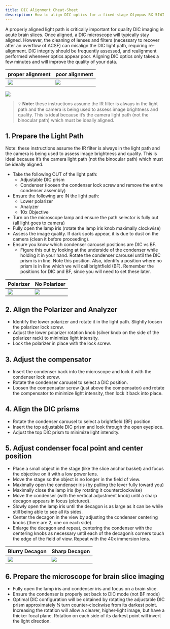 ```yaml
---
title: DIC Alignment Cheat-Sheet
description: How to align DIC optics for a fixed-stage Olympus BX-51WI microscope
---
```


A properly aligned light path is critically important for quality DIC imaging in acute brain slices. Once aligned, a DIC microscope will typically stay aligned. However, the cleaning of lenses and filters (necessary to recover after an overflow of ACSF) can misalign the DIC light path, requiring re-alignment. DIC integrity should be frequently assessed, and realignment performed whenever optics appear poor. Aligning DIC optics only takes a few minutes and will improve the quality of your data.

proper alignment                                 | poor alignment                                 
------------------------------------------------ | -----------------------------------------------
<img src="/patch/img/gear/align/alignment-good.png" class="img-fluid"> | <img src="/patch/img/gear/align/alignment-bad.png" class="img-fluid">

<img src="/patch/img/gear/align/microscope-parts.png" class="img-fluid my-5">

> 💡 **Note:** these instructions assume the IR filter is always in the light path and the camera is being used to assess image brightness and quality. This is ideal because it’s the camera light path (not the binocular path) which must be ideally aligned.

## 1. Prepare the Light Path

Note: these instructions assume the IR filter is always in the light path and the camera is being used to assess image brightness and quality. This is ideal because it’s the camera light path (not the binocular path) which must be ideally aligned.

- Take the following OUT of the light path:
  - Adjustable DIC prism
  - Condenser (loosen the condenser lock screw and remove the entire condenser assembly)
- Ensure the following are IN the light path:
  - Lower polarizer
  - Analyzer
  - 10x Objective
- Turn on the microscope lamp and ensure the path selector is fully out (all light goes to camera)
- Fully open the lamp iris (rotate the lamp iris knob maximally clockwise)
- Assess the image quality. If dark spots appear, it is due to dust on the camera (clean it before proceeding).
- Ensure you know which condenser carousel positions are DIC vs BF.
  - Figure this out by looking at the underside of the condenser while holding it in your hand. Rotate the condenser carousel until the DIC prism is in line. Note this position. Also, identify a position where no prism is in line which we will call brightfield (BF). Remember the positions for DIC and BF, since you will need to set these later.

<div class="d-flex justify-content-center">

Polarizer                                | No Polarizer                             
---------------------------------------- | -----------------------------------------
<img src="/patch/img/gear/align/filter.png" class="img-fluid"> | <img src="/patch/img/gear/align/filter2.png" class="img-fluid">

</div>

## 2. Align the Polarizer and Analyzer

- Identify the lower polarizer and rotate it in the light path. Slightly loosen the polarizer lock screw.
- Adjust the lower polarizer rotation knob (silver knob on the side of the polarizer rack) to minimize light intensity.
- Lock the polarizer in place with the lock screw.

## 3. Adjust the compensator

- Insert the condenser back into the microscope and lock it with the condenser lock screw.
- Rotate the condenser carousel to select a DIC position.
- Loosen the compensator screw (just above the compensator) and rotate the compensator to minimize light intensity, then lock it back into place.

## 4. Align the DIC prisms

- Rotate the condenser carousel to select a brightfield (BF) position.
- Insert the top adjustable DIC prism and look through the open eyepiece.
- Adjust the top DIC prism to minimize light intensity.

## 5. Adjust condenser focal point and center position

- Place a small object in the stage (like the slice anchor basket) and focus the objective on it with a low power lens.
- Move the stage so the object is no longer in the field of view.
- Maximally open the condenser iris (by pulling the lever fully toward you)
- Maximally close the lamp iris (by rotating it counterclockwise)
- Move the condenser (with the vertical adjustment knob) until a sharp decagon appears in focus (pictured).
- Slowly open the lamp iris until the decagon is as large as it can be while still being able to see all its sides.
- Center the decagon in the view by adjusting the condenser centering knobs (there are 2, one on each side).
- Enlarge the decagon and repeat, centering the condenser with the centering knobs as necessary until each of the decagon’s corners touch the edge of the field of view. Repeat with the 40x immersion lens.

<div class="d-flex justify-content-center">

Blurry Decagon                                   | Sharp Decagon                                  
------------------------------------------------ | -----------------------------------------------
<img src="/patch/img/gear/align/decagon-blurry.png" class="img-fluid"> | <img src="/patch/img/gear/align/decagon-sharp.png" class="img-fluid">

</div>

## 6. Prepare the microscope for brain slice imaging

- Fully open the lamp iris and condenser iris and focus on a brain slice.
- Ensure the condenser is properly set back to DIC mode (not BF mode)
- Optimal DIC configuration will be obtained by rotating the adjustable DIC prism approximately ¼ turn counter-clockwise from its darkest point. Increasing the rotation will allow a clearer, higher-light image, but have a thicker focal plane. Rotation on each side of its darkest point will invert the light direction.
